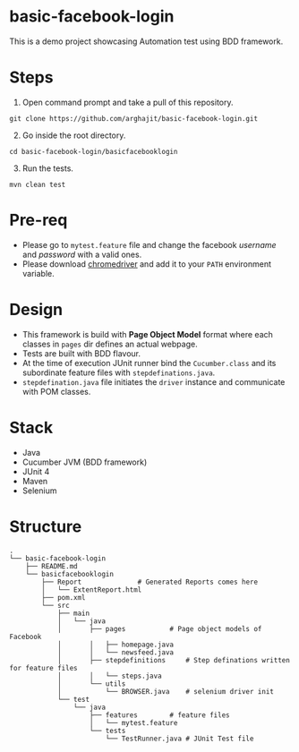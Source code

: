 # basic-facebook-login
This is a demo project showcasing Automation test using BDD framework. 





# Steps
1. Open command prompt and take a pull of this repository.
```
git clone https://github.com/arghajit/basic-facebook-login.git
```
2. Go inside the root directory.
```
cd basic-facebook-login/basicfacebooklogin
```
3. Run the tests.
```
mvn clean test
```


# Pre-req
* Please go to `mytest.feature` file and change the facebook *username* and *password* with a valid ones.
* Please download [chromedriver](https://chromedriver.storage.googleapis.com/index.html?path=2.40/) and add it to your `PATH` environment variable.


# Design
* This framework is build with **Page Object Model** format where each classes in `pages` dir defines an actual webpage.
* Tests are built with BDD flavour.
* At the time of execution JUnit runner bind the `Cucumber.class` and its subordinate feature files with `stepdefinations.java`. 
* `stepdefination.java` file initiates the `driver` instance and communicate with POM classes.

# Stack
* Java
* Cucumber JVM (BDD framework)
* JUnit 4
* Maven
* Selenium


# Structure
```
.
└── basic-facebook-login
    ├── README.md
    └── basicfacebooklogin
        ├── Report				# Generated Reports comes here
        │   └── ExtentReport.html
        ├── pom.xml
        └── src
            ├── main
            │   └── java
            │       ├── pages			# Page object models of Facebook
            │       │   ├── homepage.java
            │       │   └── newsfeed.java
            │       ├── stepdefinitions		# Step definations written for feature files
            │       │   └── steps.java
            │       └── utils
            │           └── BROWSER.java	# selenium driver init
            └── test
                └── java
                    ├── features		# feature files 
                    │   └── mytest.feature
                    └── tests
                        └── TestRunner.java	# JUnit Test file
```

